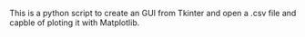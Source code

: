 This is a python script to create an GUI from Tkinter and open a .csv file and capble of ploting it with Matplotlib.
